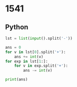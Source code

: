 # 1541

## Python

```python
lst = list(input().split('-'))

ans = 0
for v in lst[0].split('+'):
    ans += int(v)
for exp in lst[1:]:
    for v in exp.split('+'):
        ans -= int(v)

print(ans)

```
